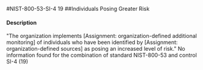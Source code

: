 #NIST-800-53-SI-4 19
##Individuals Posing Greater Risk
#### Description
"The organization implements [Assignment: organization-defined additional monitoring] of individuals who have been identified by [Assignment: organization-defined sources] as posing an increased level of risk."
No information found for the combination of standard NIST-800-53 and control SI-4 (19)
